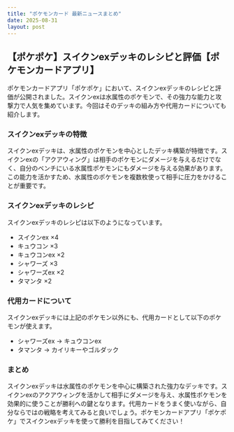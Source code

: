 ```yaml
---
title: "ポケモンカード 最新ニュースまとめ"
date: 2025-08-31
layout: post
---
```


## 【ポケポケ】スイクンexデッキのレシピと評価【ポケモンカードアプリ】

ポケモンカードアプリ「ポケポケ」において、スイクンexデッキのレシピと評価が公開されました。スイクンexは水属性のポケモンで、その強力な能力と攻撃力で人気を集めています。今回はそのデッキの組み方や代用カードについても紹介します。

### スイクンexデッキの特徴

スイクンexデッキは、水属性のポケモンを中心としたデッキ構築が特徴です。スイクンexの「アクアウィング」は相手のポケモンにダメージを与えるだけでなく、自分のベンチにいる水属性ポケモンにもダメージを与える効果があります。この能力を活かすため、水属性のポケモンを複数枚使って相手に圧力をかけることが重要です。

### スイクンexデッキのレシピ

スイクンexデッキのレシピは以下のようになっています。
- スイクンex ×4
- キュウコン ×3
- キュウコンex ×2
- シャワーズ ×3
- シャワーズex ×2
- タマンタ ×2

### 代用カードについて

スイクンexデッキには上記のポケモン以外にも、代用カードとして以下のポケモンが使えます。
- シャワーズex → キュウコンex
- タマンタ → カイリキーやゴルダック

### まとめ

スイクンexデッキは水属性のポケモンを中心に構築された強力なデッキです。スイクンexのアクアウィングを活かして相手にダメージを与え、水属性ポケモンを効果的に使うことが勝利への鍵となります。代用カードをうまく使いながら、自分ならではの戦略を考えてみると良いでしょう。ポケモンカードアプリ「ポケポケ」でスイクンexデッキを使って勝利を目指してみてください！